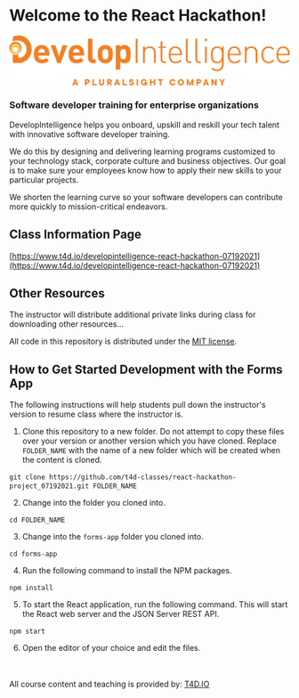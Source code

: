 # Welcome to the React Hackathon!

![DevelopIntelligence Logo](images/developintelligence-logo.png "DevelopIntelligence Logo")

###  Software developer training for enterprise organizations

DevelopIntelligence helps you onboard, upskill and reskill your tech talent with innovative software developer training.

We do this by designing and delivering learning programs customized to your technology stack, corporate culture and business objectives. Our goal is to make sure your employees know how to apply their new skills to your particular projects.

We shorten the learning curve so your software developers can contribute more quickly to mission-critical endeavors.

## Class Information Page

[https://www.t4d.io/developintelligence-react-hackathon-07192021](https://www.t4d.io/developintelligence-react-hackathon-07192021)

## Other Resources

The instructor will distribute additional private links during class for downloading other resources...

All code in this repository is distributed under the [MIT license](license.txt).

## How to Get Started Development with the Forms App

The following instructions will help students pull down the instructor's version to resume class where the instructor is.

1. Clone this repository to a new folder. Do not attempt to copy these files over your version or another version which you have cloned. Replace `FOLDER_NAME` with the name of a new folder which will be created when the content is cloned.

```
git clone https://github.com/t4d-classes/react-hackathon-project_07192021.git FOLDER_NAME
```

2. Change into the folder you cloned into.

```
cd FOLDER_NAME
```

3. Change into the `forms-app` folder you cloned into.

```
cd forms-app
```

4. Run the following command to install the NPM packages.

```
npm install
```

5. To start the React application, run the following command. This will start the React web server and the JSON Server REST API.

```
npm start
```

6. Open the editor of your choice and edit the files.


<br><br>
All course content and teaching is provided by: [T4D.IO](https://www.t4d.io)


